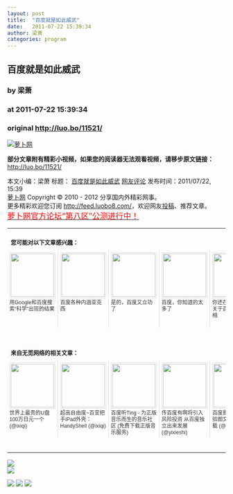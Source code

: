 ```yaml
---
layout: post
title:  "百度就是如此威武"
date:   2011-07-22 15:39:34
author: 梁萧
categories: program
---
```


## 百度就是如此威武
### by 梁萧
### at 2011-07-22 15:39:34
### original <http://luo.bo/11521/>

<p><a title="萝卜网" href="http://dulei.si/files/2011/07/22/5f2c22cb4a5380af7ca75622a6426917.1.jpg"><img src="http://dulei.si/files/2011/07/22/5f2c22cb4a5380af7ca75622a6426917.1.jpg" alt="萝卜网" title="萝卜网" border="0"></a></p><p><strong>部分文章附有精彩小视频，如果您的阅读器无法观看视频，请移步原文链接：</strong> <a href="http://luo.bo/11521/" title="百度就是如此威武">http://luo.bo/11521/</a></p> 本文小编：梁萧 标题： <a href="http://luo.bo/11521/" title="百度就是如此威武">百度就是如此威武</a> <a href="http://luo.bo/11521/#comments" title="to the comments">网友评论</a> 发布时间：2011/07/22, 15:39 <br> <a href="http://luo.bo/" title="萝卜网 - 人人都是艺术家">萝卜网</a> Copyright ©   2010 - 2012 分享国内外精彩网事。<br> 更多精彩欢迎您订阅 <a href="http://feed.luobo8.com/">http://feed.luobo8.com/</a>，欢迎网友<a href="http://luo.bo/delivery/">投稿</a>、推荐文章。<br> <a href="http://luo.bo/8888/"><font color="red" size="4">萝卜网官方论坛“第八区”公测进行中！</font></a><br><table cellspacing="0" cellpadding="3" border="0" style="clear:both"><tr><td colspan="5"><b><font size="-1" style="display:block!important;padding:20px 0 5px!important">您可能对以下文章感兴趣：</font></b></td></tr><tr><td width="106" valign="top" style="padding:5px!important;margin:0!important"> <a title="用Google和百度搜索“科学”出现的结果" style="text-decoration:none!important" href="http://app.wumii.com/ext/redirect.htm?url=http%3A%2F%2Fluo.bo%2F6466%2F&amp;from=http%3A%2F%2Fluo.bo%2F11521%2F"> <img style="margin:0!important;padding:2px!important;border:1px solid #dddddd!important;width:100px!important;height:100px!important" src="http://static.wumii.com/site_images/2011/03/31/4696658.jpg" width="100px" height="100px"><br> <font size="-1" color="#333333" style="display:block!important;line-height:15px!important;width:106px!important;font:12px/15px arial!important;height:60px!important;margin:3px 0 0 0!important;padding:0!important;overflow:hidden!important">用Google和百度搜索“科学”出现的结果</font> </a></td><td width="106" valign="top" style="padding:5px!important;margin:0!important;border-left:1px solid #dddddd!important"> <a title="百度各种内涵亚克西" style="text-decoration:none!important" href="http://app.wumii.com/ext/redirect.htm?url=http%3A%2F%2Fluo.bo%2F7628%2F&amp;from=http%3A%2F%2Fluo.bo%2F11521%2F"> <img style="margin:0!important;padding:2px!important;border:1px solid #dddddd!important;width:100px!important;height:100px!important" src="http://static.wumii.com/site_images/2011/05/01/7216860.jpg" width="100px" height="100px"><br> <font size="-1" color="#333333" style="display:block!important;line-height:15px!important;width:106px!important;font:12px/15px arial!important;height:60px!important;margin:3px 0 0 0!important;padding:0!important;overflow:hidden!important">百度各种内涵亚克西</font> </a></td><td width="106" valign="top" style="padding:5px!important;margin:0!important;border-left:1px solid #dddddd!important"> <a title="是的，百度又立功了" style="text-decoration:none!important" href="http://app.wumii.com/ext/redirect.htm?url=http%3A%2F%2Fluo.bo%2F53%2F&amp;from=http%3A%2F%2Fluo.bo%2F11521%2F"> <img style="margin:0!important;padding:2px!important;border:1px solid #dddddd!important;width:100px!important;height:100px!important" src="http://static.wumii.com/site_images/2010/11/04/654618.jpg" width="100px" height="100px"><br> <font size="-1" color="#333333" style="display:block!important;line-height:15px!important;width:106px!important;font:12px/15px arial!important;height:60px!important;margin:3px 0 0 0!important;padding:0!important;overflow:hidden!important">是的，百度又立功了</font> </a></td><td width="106" valign="top" style="padding:5px!important;margin:0!important;border-left:1px solid #dddddd!important"> <a title="百度，你知道的太多了" style="text-decoration:none!important" href="http://app.wumii.com/ext/redirect.htm?url=http%3A%2F%2Fluo.bo%2F3964%2F&amp;from=http%3A%2F%2Fluo.bo%2F11521%2F"> <img style="margin:0!important;padding:2px!important;border:1px solid #dddddd!important;width:100px!important;height:100px!important" src="http://static.wumii.com/site_images/2011/01/01/1756638.jpg" width="100px" height="100px"><br> <font size="-1" color="#333333" style="display:block!important;line-height:15px!important;width:106px!important;font:12px/15px arial!important;height:60px!important;margin:3px 0 0 0!important;padding:0!important;overflow:hidden!important">百度，你知道的太多了</font> </a></td><td width="106" valign="top" style="padding:5px!important;margin:0!important;border-left:1px solid #dddddd!important"> <a title="你还在用百度吗？关于百度的五个真相" style="text-decoration:none!important" href="http://app.wumii.com/ext/redirect.htm?url=http%3A%2F%2Fluo.bo%2F3789%2F&amp;from=http%3A%2F%2Fluo.bo%2F11521%2F"> <img style="margin:0!important;padding:2px!important;border:1px solid #dddddd!important;width:100px!important;height:100px!important" src="http://static.wumii.com/site_images/2010/12/26/1595516.jpg" width="100px" height="100px"><br> <font size="-1" color="#333333" style="display:block!important;line-height:15px!important;width:106px!important;font:12px/15px arial!important;height:60px!important;margin:3px 0 0 0!important;padding:0!important;overflow:hidden!important">你还在用百度吗？关于百度的五个真相</font> </a></td></tr> <td><br><tr><td colspan="5"><b><font size="-1" style="display:block!important;padding:20px 0 5px!important">来自无觅网络的相关文章：</font></b></td></tr><tr><td width="106" valign="top" style="padding:5px!important;margin:0!important"> <a title="世界上最贵的U盘 100万日元一个" style="text-decoration:none!important" href="http://app.wumii.com/ext/redirect.htm?url=http%3A%2F%2Fwww.ixiqi.com%2Farchives%2F12140&amp;from=http%3A%2F%2Fluo.bo%2F11521%2F"> <img style="margin:0!important;padding:2px!important;border:1px solid #dddddd!important;width:100px!important;height:100px!important" src="http://static.wumii.com/site_images/2010/12/09/1201651.jpg" width="100px" height="100px"><br> <font size="-1" color="#333333" style="display:block!important;line-height:15px!important;width:106px!important;font:12px/15px arial!important;height:60px!important;margin:3px 0 0 0!important;padding:0!important;overflow:hidden!important">世界上最贵的U盘 100万日元一个 (@ixiqi)</font> </a></td><td width="106" valign="top" style="padding:5px!important;margin:0!important;border-left:1px solid #dddddd!important"> <a title="超高自由度~百变把手iPad外壳：HandyShell" style="text-decoration:none!important" href="http://app.wumii.com/ext/redirect.htm?url=http%3A%2F%2Fwww.ixiqi.com%2Farchives%2F32802&amp;from=http%3A%2F%2Fluo.bo%2F11521%2F"> <img style="margin:0!important;padding:2px!important;border:1px solid #dddddd!important;width:100px!important;height:100px!important" src="http://static.wumii.com/site_images/2011/07/09/16748570.jpg" width="100px" height="100px"><br> <font size="-1" color="#333333" style="display:block!important;line-height:15px!important;width:106px!important;font:12px/15px arial!important;height:60px!important;margin:3px 0 0 0!important;padding:0!important;overflow:hidden!important">超高自由度~百变把手iPad外壳：HandyShell (@ixiqi)</font> </a></td><td width="106" valign="top" style="padding:5px!important;margin:0!important;border-left:1px solid #dddddd!important"> <a title="百度听Ting - 为正版音乐而生的音乐社区 (免费下载正版音乐服务)" style="text-decoration:none!important" href="http://app.wumii.com/ext/redirect.htm?url=http%3A%2F%2Fwww.iplaysoft.com%2Fbaidu-ting.html&amp;from=http%3A%2F%2Fluo.bo%2F11521%2F"> <img style="margin:0!important;padding:2px!important;border:1px solid #dddddd!important;width:100px!important;height:100px!important" src="http://static.wumii.com/site_images/2011/05/22/8070965.jpg" width="100px" height="100px"><br> <font size="-1" color="#333333" style="display:block!important;line-height:15px!important;width:106px!important;font:12px/15px arial!important;height:60px!important;margin:3px 0 0 0!important;padding:0!important;overflow:hidden!important">百度听Ting - 为正版音乐而生的音乐社区 (免费下载正版音乐服务) (@iplaysoft)</font> </a></td><td width="106" valign="top" style="padding:5px!important;margin:0!important;border-left:1px solid #dddddd!important"> <a title="传百度有啊将引入风险投资 从百度独立出来发展" style="text-decoration:none!important" href="http://app.wumii.com/ext/redirect.htm?url=http%3A%2F%2Fwww.yixieshi.com%2Fit%2F8337.html&amp;from=http%3A%2F%2Fluo.bo%2F11521%2F"> <img style="margin:0!important;padding:2px!important;border:1px solid #dddddd!important;width:100px!important;height:100px!important" src="http://static.wumii.com/site_images/2011/07/22/18405801.jpg" width="100px" height="100px"><br> <font size="-1" color="#333333" style="display:block!important;line-height:15px!important;width:106px!important;font:12px/15px arial!important;height:60px!important;margin:3px 0 0 0!important;padding:0!important;overflow:hidden!important">传百度有啊将引入风险投资 从百度独立出来发展 (@yixieshi)</font> </a></td><td width="106" valign="top" style="padding:5px!important;margin:0!important;border-left:1px solid #dddddd!important"> <a title="百度影音最新初体验图文试用评测+下载" style="text-decoration:none!important" href="http://app.wumii.com/ext/redirect.htm?url=http%3A%2F%2Fwww.ipc.me%2Fbaidu-player.html&amp;from=http%3A%2F%2Fluo.bo%2F11521%2F"> <img style="margin:0!important;padding:2px!important;border:1px solid #dddddd!important;width:100px!important;height:100px!important" src="http://static.wumii.com/site_images/2011/02/15/2731795.jpg" width="100px" height="100px"><br> <font size="-1" color="#333333" style="display:block!important;line-height:15px!important;width:106px!important;font:12px/15px arial!important;height:60px!important;margin:3px 0 0 0!important;padding:0!important;overflow:hidden!important">百度影音最新初体验图文试用评测+下载 (@ipc)</font> </a></td></tr><tr><td colspan="5" align="right"> <a style="text-decoration:none!important" href="http://www.wumii.com/widget/relatedItems.htm" title="无觅相关文章插件"> <font size="-1" color="#bbbbbb" style="display:block!important;font-family:arial!important;padding:5px 0!important;font-size:12px!important;color:#bbb!important">无觅</font> </a></td></tr></td></table>
<p><a href="http://feedads.g.doubleclick.net/~a/AUxuq3uakql6v6zw5RJ1DC1z-Q0/0/da"><img src="http://feedads.g.doubleclick.net/~a/AUxuq3uakql6v6zw5RJ1DC1z-Q0/0/di" border="0" ismap></a><br>
<a href="http://feedads.g.doubleclick.net/~a/AUxuq3uakql6v6zw5RJ1DC1z-Q0/1/da"><img src="http://feedads.g.doubleclick.net/~a/AUxuq3uakql6v6zw5RJ1DC1z-Q0/1/di" border="0" ismap></a></p><div>
<a href="http://feeds.feedburner.com/~ff/tamd?a=jkJ2rnsVGnA:wv550nm9yJg:yIl2AUoC8zA"><img src="http://feeds.feedburner.com/~ff/tamd?d=yIl2AUoC8zA" border="0"></a> <a href="http://feeds.feedburner.com/~ff/tamd?a=jkJ2rnsVGnA:wv550nm9yJg:qj6IDK7rITs"><img src="http://feeds.feedburner.com/~ff/tamd?d=qj6IDK7rITs" border="0"></a> <a href="http://feeds.feedburner.com/~ff/tamd?a=jkJ2rnsVGnA:wv550nm9yJg:-BTjWOF_DHI"><img src="http://feeds.feedburner.com/~ff/tamd?i=jkJ2rnsVGnA:wv550nm9yJg:-BTjWOF_DHI" border="0"></a>
</div>